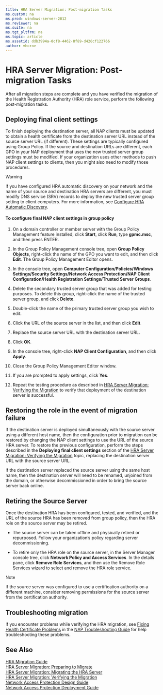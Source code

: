 ```yaml
---
title: HRA Server Migration: Post-migration Tasks
ms.custom: na
ms.prod: windows-server-2012
ms.reviewer: na
ms.suite: na
ms.tgt_pltfrm: na
ms.topic: article
ms.assetid: ddb3994a-0cf8-4462-8f89-d420cf122766
author: vhorne
---
```

# HRA Server Migration: Post-migration Tasks
After all migration steps are complete and you have verified the migration of the Health Registration Authority \(HRA\) role service, perform the following post\-migration tasks.  
  
## Deploying final client settings  
To finish deploying the destination server, all NAP clients must be updated to obtain a health certificate from the destination server URL instead of the source server URL \(if different\). These settings are typically configured using Group Policy. If the source and destination URLs are different, each GPO in your NAP deployment that uses the new trusted server group settings must be modified. If your organization uses other methods to push NAP client settings to clients, then you might also need to modify those procedures.  
  
> [!WARNING]  
> If you have configured HRA automatic discovery on your network and the name of your source and destination HRA servers are different, you must modify DNS service \(SRV\) records to deploy the new trusted server group setting to client computers. For more information, see [Configure HRA Automatic Discovery](http://go.microsoft.com/fwlink/?LinkId=164274).  
  
#### To configure final NAP client settings in group policy  
  
1.  On a domain controller or member server with the Group Policy Management feature installed, click **Start**, click **Run**, type **gpmc.msc**, and then press ENTER.  
  
2.  In the Group Policy Management console tree, open **Group Policy Objects**, right\-click the name of the GPO you want to edit, and then click **Edit**. The Group Policy Management Editor opens.  
  
3.  In the console tree, open **Computer Configuration\/Policies\/Windows Settings\/Security Settings\/Network Access Protection\/NAP Client Configuration\/Health Registration Settings\/Trusted Server Groups**.  
  
4.  Delete the secondary trusted server group that was added for testing purposes. To delete this group, right\-click the name of the trusted server group, and click **Delete**.  
  
5.  Double\-click the name of the primary trusted server group you wish to edit.  
  
6.  Click the URL of the source server in the list, and then click **Edit**.  
  
7.  Replace the source server URL with the destination server URL.  
  
8.  Click **OK**.  
  
9. In the console tree, right\-click **NAP Client Configuration**, and then click **Apply**.  
  
10. Close the Group Policy Management Editor window.  
  
11. If you are prompted to apply settings, click **Yes**.  
  
12. Repeat the testing procedure as described in [HRA Server Migration: Verifying the Migration](assetId:///add013b0-170d-46fe-9f1e-4e2d71388e35) to verify that deployment of the destination server is successful.  
  
## Restoring the role in the event of migration failure  
If the destination server is deployed simultaneously with the source server using a different host name, then the configuration prior to migration can be restored by changing the NAP client settings to use the URL of the source HRA server. To restore the previous configuration, perform the steps described in the **Deploying final client settings** section of the [HRA Server Migration: Verifying the Migration](assetId:///add013b0-170d-46fe-9f1e-4e2d71388e35) topic, replacing the destination server URL with the source server URL.  
  
If the destination server replaced the source server using the same host name, then the destination server will need to be renamed, unjoined from the domain, or otherwise decommissioned in order to bring the source server back online.  
  
## Retiring the Source Server  
Once the destination HRA has been configured, tested, and verified, and the URL of the source HRA has been removed from group policy, then the HRA role on the source server may be retired.  
  
-   The source server can be taken offline and physically retired or repurposed. Follow your organization’s policy regarding server decommissioning.  
  
-   To retire only the HRA role on the source server, in the Server Manager console tree, click **Network Policy and Access Services**. In the details pane, click **Remove Role Services**, and then use the Remove Role Services wizard to select and remove the HRA role service.  
  
> [!NOTE]  
> If the source server was configured to use a certification authority on a different machine, consider removing permissions for the source server from the certification authority.  
  
## Troubleshooting migration  
If you encounter problems while verifying the HRA migration, see [Fixing Health Certificate Problems](http://go.microsoft.com/fwlink/?LinkId=164275) in the [NAP Troubleshooting Guide](http://go.microsoft.com/fwlink/?LinkId=164276) for help troubleshooting these problems.  
  
## See Also  
[HRA Migration Guide](assetId:///560d19ff-2d28-4818-b5ef-99799b46e617)  
[HRA Server Migration: Preparing to Migrate](../Topic/HRA-Server-Migration--Preparing-to-Migrate.md)  
[HRA Server Migration: Migrating the HRA Server](assetId:///edea1652-8847-4b0a-823a-1bfd3d726d6c)  
[HRA Server Migration: Verifying the Migration](assetId:///add013b0-170d-46fe-9f1e-4e2d71388e35)  
[Network Access Protection Design Guide](http://go.microsoft.com/fwlink/p/?linkid=229363)  
[Network Access Protection Deployment Guide](http://go.microsoft.com/fwlink/p/?linkid=229364)  
  
